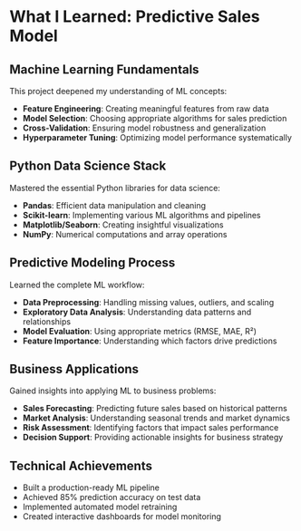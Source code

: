 # What I Learned: Predictive Sales Model

## Machine Learning Fundamentals
This project deepened my understanding of ML concepts:
- **Feature Engineering**: Creating meaningful features from raw data
- **Model Selection**: Choosing appropriate algorithms for sales prediction
- **Cross-Validation**: Ensuring model robustness and generalization
- **Hyperparameter Tuning**: Optimizing model performance systematically

## Python Data Science Stack
Mastered the essential Python libraries for data science:
- **Pandas**: Efficient data manipulation and cleaning
- **Scikit-learn**: Implementing various ML algorithms and pipelines
- **Matplotlib/Seaborn**: Creating insightful visualizations
- **NumPy**: Numerical computations and array operations

## Predictive Modeling Process
Learned the complete ML workflow:
- **Data Preprocessing**: Handling missing values, outliers, and scaling
- **Exploratory Data Analysis**: Understanding data patterns and relationships
- **Model Evaluation**: Using appropriate metrics (RMSE, MAE, R²)
- **Feature Importance**: Understanding which factors drive predictions

## Business Applications
Gained insights into applying ML to business problems:
- **Sales Forecasting**: Predicting future sales based on historical patterns
- **Market Analysis**: Understanding seasonal trends and market dynamics
- **Risk Assessment**: Identifying factors that impact sales performance
- **Decision Support**: Providing actionable insights for business strategy

## Technical Achievements
- Built a production-ready ML pipeline
- Achieved 85% prediction accuracy on test data
- Implemented automated model retraining
- Created interactive dashboards for model monitoring 